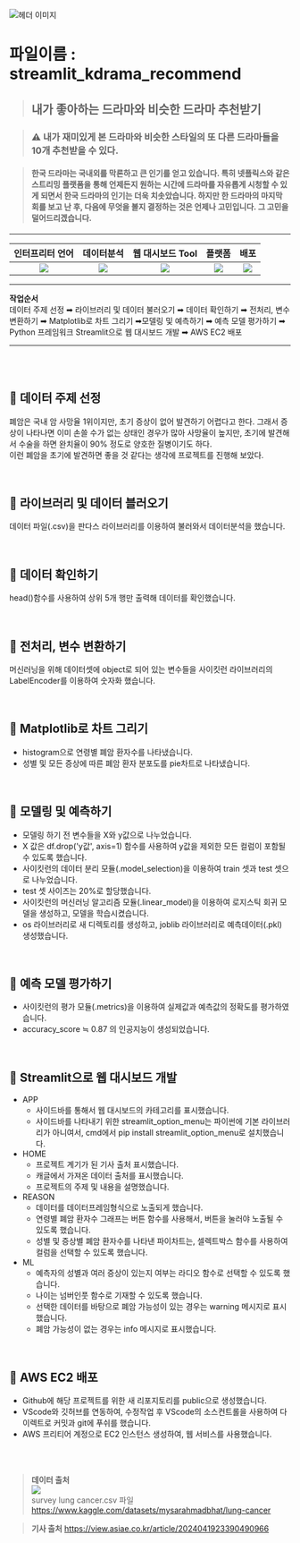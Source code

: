 ![헤더 이미지](https://camo.githubusercontent.com/248672dc97640ad9688248cc8097a9fb52ab0c2b37d56c93876d96321b79f001/68747470733a2f2f63617073756c652d72656e6465722e76657263656c2e6170702f6170693f747970653d7265637426636f6c6f723d6772616469656e7426746578743d2532302532305245435425323025323026666f6e74416c69676e3d333026666f6e7453697a653d3330267465787442673d7472756526646573633d557365253230253237746578744267253237253230746f253230686967686c69676874253230253237746578742532372664657363416c69676e3d36302664657363416c69676e593d3530)

# 파일이름 : streamlit_kdrama_recommend
> ## 내가 좋아하는 드라마와 비슷한 드라마 추천받기

 > ### :warning: 내가 재미있게 본 드라마와 비슷한 스타일의 또 다른 드라마들을 10개 추천받을 수 있다.

 > #### 한국 드라마는 국내외를 막론하고 큰 인기를 얻고 있습니다. 특히 넷플릭스와 같은 스트리밍 플랫폼을 통해 언제든지 원하는 시간에 드라마를 자유롭게 시청할 수 있게 되면서 한국 드라마의 인기는 더욱 치솟았습니다. 하지만 한 드라마의 마지막 회를 보고 난 후, 다음에 무엇을 볼지 결정하는 것은 언제나 고민입니다. 그 고민을 덜어드리겠습니다.


---

|인터프리터 언어|데이터분석|웹 대시보드 Tool|플랫폼|배포|
|:------:|:------:|:---------:|:-----:|:--------:|
|<img src="https://img.shields.io/badge/Python-3776AB?style=flat-square&logo=Python&logoColor=white"/>|<img src="https://img.shields.io/badge/jupyter-%23FA0F00.svg?style=for-the-badge&logo=jupyter&logoColor=white /">|<img src="https://img.shields.io/badge/Visual Studio Code-007ACC?style=flat-square&logo=Visual Studio Code&logoColor=white"/>|<img src="https://img.shields.io/badge/GitHub-181717?style=flat-square&logo=GitHub&logoColor=white"/>|<img src="https://img.shields.io/badge/Amazon%20EC2-FF9900?style=for-the-badge&logo=Amazon%20EC2&logoColor=white">|

---
**작업순서**<br>
    데이터 주제 선정 ➡︎ 라이브러리 및 데이터 불러오기 ➡︎ 데이터 확인하기 ➡︎ 전처리, 변수 변환하기 ➡︎ Matplotlib로 차트 그리기 ➡︎모델링 및 예측하기 ➡︎ 예측 모델 평가하기 ➡︎ Python 프레임워크 Streamlit으로 웹 대시보드 개발 ➡︎ AWS EC2 배포

---
<br>
<br>

:pencil: 데이터 주제 선정 
-
폐암은 국내 암 사망율 1위이지만, 초기 증상이 없어 발견하기 어렵다고 한다. 그래서 증상이 나타나면 이미 손쓸 수가 없는 상태인 경우가 많아 사망율이 높지만, 초기에 발견해서 수술을 하면 완치율이 90% 정도로 양호한 질병이기도 하다.<br> 이런 폐암을 초기에 발견하면 좋을 것 같다는 생각에 프로젝트를 진행해 보았다.
  
<br>

:pencil: 라이브러리 및 데이터 블러오기
-
  데이터 파일(.csv)을 판다스 라이브러리를 이용하여 불러와서 데이터분석을 했습니다.<br> 

<br>

:pencil: 데이터 확인하기
-
 head()함수를 사용하여 상위 5개 행만 출력해 데이터를 확인했습니다.

<br>

:pencil: 전처리, 변수 변환하기
-
 머신러닝을 위해 데이터셋에 object로 되어 있는 변수들을 사이킷런 라이브러리의 LabelEncoder를 이용하여 숫자화 했습니다.

<br>

:pencil: Matplotlib로 차트 그리기
-
 - histogram으로 연령별 폐암 환자수를 나타냈습니다. <br>
 - 성별 및 모든 증상에 따른 폐암 환자 분포도를 pie차트로 나타냈습니다. 

<br>

:pencil: 모델링 및 예측하기
-
 - 모델링 하기 전 변수들을 X와 y값으로 나누었습니다.
 - X 값은 df.drop('y값', axis=1) 함수를 사용하여 y값을 제외한 모든 컬럼이 포함될 수 있도록 했습니다.
 - 사이킷런의 데이터 분리 모듈(.model_selection)을 이용하여 train 셋과 test 셋으로 나누었습니다.
 - test 셋 사이즈는 20%로 할당했습니다.
 - 사이킷런의 머신러닝 알고리즘 모듈(.linear_model)을 이용하여 로지스틱 회귀 모델을 생성하고, 모델을 학습시켰습니다.
 - os 라이브러리로 새 디렉토리를 생성하고, joblib 라이브러리로 예측데이터(.pkl) 생성했습니다.<br>

<br>

:pencil: 예측 모델 평가하기
-
 - 사이킷런의 평가 모듈(.metrics)을 이용하여 실제값과 예측값의 정확도를 평가하였습니다.
 - accuracy_score ≒ 0.87 의 인공지능이 생성되었습니다.

 <br>

:pencil: Streamlit으로 웹 대시보드 개발
-

- APP<br>
  * 사이드바를 통해서 웹 대시보드의 카테고리를 표시했습니다.<br>
  * 사이드바를 나타내기 위한 streamlit_option_menu는 파이썬에 기본 라이브러리가 아니여서, cmd에서 pip install streamlit_option_menu로 설치했습니다.<br>
- HOME <br>
  * 프로젝트 계기가 된 기사 출처 표시했습니다.<br>
  * 캐글에서 가져온 데이터 출처를 표시했습니다.<br>
  * 프로젝트의 주제 및 내용을 설명했습니다.<br>
- REASON<br>
  * 데이터를 데이터프레임형식으로 노출되게 했습니다.<br>
  * 연령별 폐암 환자수 그래프는 버튼 함수를 사용해서, 버튼을 눌러야 노출될 수 있도록 했습니다.<br>
  * 성별 및 증상별 폐암 환자수를 나타낸 파이차트는, 셀렉트박스 함수를 사용하여 컬럼을 선택할 수 있도록 했습니다.<br>
- ML<br>
  * 예측자의 성별과 여러 증상이 있는지 여부는 라디오 함수로 선택할 수 있도록 했습니다.<br>
  * 나이는 넘버인풋 함수로 기재할 수 있도록 했습니다.<br>
  * 선택한 데이터를 바탕으로 폐암 가능성이 있는 경우는 warning 메시지로 표시했습니다.<br>
  * 폐암 가능성이 없는 경우는 info 메시지로 표시했습니다.<br>
<br>

:pencil:  AWS EC2 배포
-
  - Github에 해당 프로젝트를 위한 새 리포지토리를 public으로 생성했습니다.
  - VScode와 깃허브를 연동하여, 수정작업 후 VScode의 소스컨트롤을 사용하여 다이렉트로 커밋과 git에 푸쉬를 했습니다.
  - AWS 프리티어 계정으로 EC2 인스턴스 생성하여, 웹 서비스를 사용했습니다.

<br>
<br>

> **데이터 출처**<br><img src="https://img.shields.io/badge/Kaggle-20BEFF?style=for-the-badge&logo=Kaggle&logoColor=white" /><br>
 survey lung cancer.csv 파일
 <https://www.kaggle.com/datasets/mysarahmadbhat/lung-cancer><br>
    
    

> **기사 출처**
 <https://view.asiae.co.kr/article/2024041923390490966>
> 
 
